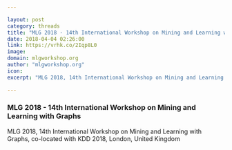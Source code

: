 ```yaml
---

layout: post
category: threads
title: "MLG 2018 - 14th International Workshop on Mining and Learning with Graphs"
date: 2018-04-04 02:26:00
link: https://vrhk.co/2Iqp8L0
image: 
domain: mlgworkshop.org
author: "mlgworkshop.org"
icon: 
excerpt: "MLG 2018, 14th International Workshop on Mining and Learning with Graphs, co-located with KDD 2018, London, United Kingdom"

---
```


### MLG 2018 - 14th International Workshop on Mining and Learning with Graphs

MLG 2018, 14th International Workshop on Mining and Learning with Graphs, co-located with KDD 2018, London, United Kingdom